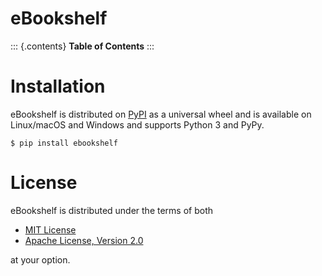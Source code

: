 eBookshelf 
=========

::: {.contents}
**Table of Contents**
:::

Installation
============

eBookshelf is distributed on [PyPI](https://pypi.org) as a universal wheel and is available on
Linux/macOS and Windows and supports Python 3 and PyPy.

``` {.sourceCode .bash}
$ pip install ebookshelf
```

License
=======

eBookshelf is distributed under the terms of both

-   [MIT License](https://choosealicense.com/licenses/mit)
-   [Apache License, Version 2.0](https://choosealicense.com/licenses/apache-2.0)

at your option.
